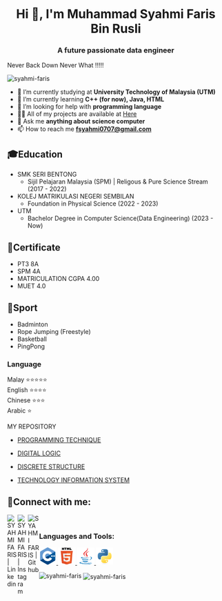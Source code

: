<h1 align="center">Hi 👋, I'm Muhammad Syahmi Faris Bin Rusli</h1>
<h3 align="center">A future passionate data engineer</h3>
Never Back Down Never What !!!!!

<p align="left"> <img src="https://komarev.com/ghpvc/?username=syahmi-faris&label=Profile%20views&color=0e75b6&style=flat" alt="syahmi-faris" /> </p>

- 🔭 I’m currently studying at **University Technology of Malaysia (UTM)**
- 🌱 I’m currently learning **C++ (for now), Java, HTML**
- 🤝 I’m looking for help with **programming language**
- 👨‍💻 All of my projects are available at [Here](https://syahmi-faris.github.io/syahmifaris.github.io/)
- 💬 Ask me **anything about science computer**
- 📫 How to reach me **fsyahmi0707@gmail.com**

🎓Education
------------------------
* SMK SERI BENTONG
  - Sijil Pelajaran Malaysia (SPM) | Religous & Pure Science Stream (2017 - 2022)
* KOLEJ MATRIKULASI NEGERI SEMBILAN
  - Foundation in Physical Science (2022 - 2023)
* UTM
  - Bachelor Degree in Computer Science(Data Engineering) (2023 - Now)
 
📑Certificate
------------------------
- PT3 8A
- SPM 4A
- MATRICULATION CGPA 4.00
- MUET 4.0

🥇Sport
------------------------
- Badminton
- Rope Jumping (Freestyle)
- Basketball
- PingPong

### Language 
Malay   ⭐⭐⭐⭐⭐<br>
English ⭐⭐⭐⭐<br>
Chinese ⭐⭐⭐<br>
Arabic  ⭐

<p align="left"> </p>

MY REPOSITORY 

- [PROGRAMMING TECHNIQUE](https://github.com/Syahmi-Faris/Programming-Technique.git)

- [DIGITAL LOGIC](https://github.com/Syahmi-Faris/Digital-Logic.git)

- [DISCRETE STRUCTURE](https://github.com/Syahmi-Faris/Discrete-Structure.git)

- [TECHNOLOGY INFORMATION SYSTEM](https://github.com/Syahmi-Faris/Technology-Information-System.git)


## 🤝Connect with me:
  </hr>
  <a href="https://www.linkedin.com/in/syahmi-rusli-36a2a51a3/">
   <img align="left" alt="SYAHMI FARIS | Linkedin" width="24px" src="https://www.vectorlogo.zone/logos/linkedin/linkedin-icon.svg" />
  </a>
  <a href="https://www.instagram.com/fsyahmiey._/">
    <img align="left" alt="SYAHMI FARIS | Instagram" width="24px" src="https://www.vectorlogo.zone/logos/instagram/instagram-icon.svg" />
  </a>
   <a href="https://github.com/Syahmi-Faris">
    <img align="left" alt="SYAHMI FARIS | Github" width="26px" src="https://www.vectorlogo.zone/logos/github/github-tile.svg" />
  </a>
  <br>

<h3 align="left">Languages and Tools:</h3>
<p align="left"> <a href="https://www.w3schools.com/cpp/" target="_blank" rel="noreferrer"> <img src="https://raw.githubusercontent.com/devicons/devicon/master/icons/cplusplus/cplusplus-original.svg" alt="cplusplus" width="40" height="40"/> </a> <a href="https://www.w3.org/html/" target="_blank" rel="noreferrer"> <img src="https://raw.githubusercontent.com/devicons/devicon/master/icons/html5/html5-original-wordmark.svg" alt="html5" width="40" height="40"/> </a> <a href="https://www.java.com" target="_blank" rel="noreferrer"> <img src="https://raw.githubusercontent.com/devicons/devicon/master/icons/java/java-original.svg" alt="java" width="40" height="40"/> </a> <a href="https://www.python.org" target="_blank" rel="noreferrer"> <img src="https://raw.githubusercontent.com/devicons/devicon/master/icons/python/python-original.svg" alt="python" width="40" height="40"/> </a> </p>

<p><img align="left" src="https://github-readme-stats.vercel.app/api/top-langs?username=syahmi-faris&show_icons=true&locale=en&layout=compact" alt="syahmi-faris" /></p>

<p>&nbsp;<img align="center" src="https://github-readme-stats.vercel.app/api?username=syahmi-faris&show_icons=true&locale=en" alt="syahmi-faris" /></p>
